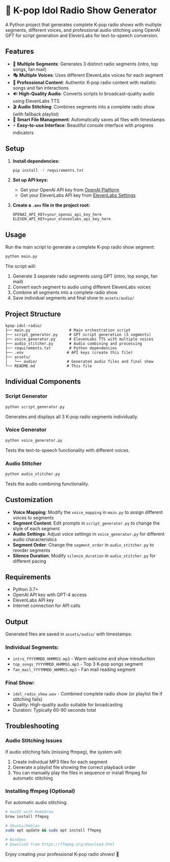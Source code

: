 # 🎵 K-pop Idol Radio Show Generator

A Python project that generates complete K-pop radio shows with multiple segments, different voices, and professional audio stitching using OpenAI GPT for script generation and ElevenLabs for text-to-speech conversion.

## Features

- 🎤 **Multiple Segments**: Generates 3 distinct radio segments (intro, top songs, fan mail)
- 🎭 **Multiple Voices**: Uses different ElevenLabs voices for each segment
- 🎵 **Professional Content**: Authentic K-pop radio content with realistic songs and fan interactions
- 🔊 **High-Quality Audio**: Converts scripts to broadcast-quality audio using ElevenLabs TTS
- 🎬 **Audio Stitching**: Combines segments into a complete radio show (with fallback playlist)
- 📁 **Smart File Management**: Automatically saves all files with timestamps
- ⚡ **Easy-to-use Interface**: Beautiful console interface with progress indicators

## Setup

1. **Install dependencies:**
   ```bash
   pip install -r requirements.txt
   ```

2. **Set up API keys:**
   - Get your OpenAI API key from [OpenAI Platform](https://platform.openai.com/api-keys)
   - Get your ElevenLabs API key from [ElevenLabs Settings](https://elevenlabs.io/app/settings/api-keys)
   
3. **Create a `.env` file in the project root:**
   ```
   OPENAI_API_KEY=your_openai_api_key_here
   ELEVEN_API_KEY=your_elevenlabs_api_key_here
   ```

## Usage

Run the main script to generate a complete K-pop radio show segment:

```bash
python main.py
```

The script will:
1. Generate 3 separate radio segments using GPT (intro, top songs, fan mail)
2. Convert each segment to audio using different ElevenLabs voices
3. Combine all segments into a complete radio show
4. Save individual segments and final show to `assets/audio/`

## Project Structure

```
kpop-idol-radio/
├── main.py                 # Main orchestration script
├── script_generator.py     # GPT script generation (3 segments)
├── voice_generator.py      # ElevenLabs TTS with multiple voices
├── audio_stitcher.py       # Audio combining and processing
├── requirements.txt        # Python dependencies
├── .env                   # API keys (create this file)
├── assets/
│   └── audio/             # Generated audio files and final show
└── README.md              # This file
```

## Individual Components

### Script Generator
```bash
python script_generator.py
```
Generates and displays all 3 K-pop radio segments individually.

### Voice Generator
```bash
python voice_generator.py
```
Tests the text-to-speech functionality with different voices.

### Audio Stitcher
```bash
python audio_stitcher.py
```
Tests the audio combining functionality.

## Customization

- **Voice Mapping**: Modify the `voice_mapping` in `main.py` to assign different voices to segments
- **Segment Content**: Edit prompts in `script_generator.py` to change the style of each segment
- **Audio Settings**: Adjust voice settings in `voice_generator.py` for different audio characteristics
- **Segment Order**: Change the `segment_order` in `audio_stitcher.py` to reorder segments
- **Silence Duration**: Modify `silence_duration` in `audio_stitcher.py` for different pacing

## Requirements

- Python 3.7+
- OpenAI API key with GPT-4 access
- ElevenLabs API key
- Internet connection for API calls

## Output

Generated files are saved in `assets/audio/` with timestamps:

### Individual Segments:
- `intro_YYYYMMDD_HHMMSS.mp3` - Warm welcome and show introduction
- `top_songs_YYYYMMDD_HHMMSS.mp3` - Top 3 K-pop songs segment  
- `fan_mail_YYYYMMDD_HHMMSS.mp3` - Fan mail reading segment

### Final Show:
- `idol_radio_show.wav` - Combined complete radio show (or playlist file if stitching fails)
- Quality: High-quality audio suitable for broadcasting
- Duration: Typically 60-90 seconds total

## Troubleshooting

### Audio Stitching Issues
If audio stitching fails (missing ffmpeg), the system will:
1. Create individual MP3 files for each segment
2. Generate a playlist file showing the correct playback order
3. You can manually play the files in sequence or install ffmpeg for automatic stitching

### Installing ffmpeg (Optional)
For automatic audio stitching:
```bash
# macOS with Homebrew
brew install ffmpeg

# Ubuntu/Debian
sudo apt update && sudo apt install ffmpeg

# Windows
# Download from https://ffmpeg.org/download.html
```

Enjoy creating your professional K-pop radio shows! 🎉 